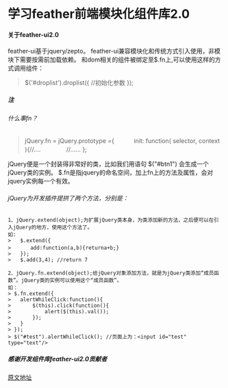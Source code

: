 # 学习feather前端模块化组件库2.0

#### 关于feather-ui2.0

feather-ui基于jquery/zepto。
feather-ui兼容模块化和传统方式引入使用，非模块下需要按需前加载依赖。
和dom相关的组件被绑定至$.fn上,可以使用这样的方式调用组件：
> $('#droplist').droplist({
>	//初始化参数
> });

##### 注

###### 什么事fn？
> jQuery.fn = jQuery.prototype ={ 
>　　　init: function( selector, context ){//....　 
>　　　//...... 
> };

jQuery便是一个封装得非常好的类，比如我们用语句 $("#btn1") 会生成一个jQuery类的实例。
$.fn是指jquery的命名空间，加上fn上的方法及属性，会对jquery实例每一个有效。 


###### jQuery为开发插件提拱了两个方法，分别是：
	1、jQuery.extend(object);为扩展jQuery类本身，为类添加新的方法，之后便可以在引入jQuery的地方，使用这个方法了。 
	如:  
	>	$.extend({ 
	>	　　add:function(a,b){returna+b;} 
	>	}); 
	>	$.add(3,4); //return 7 

	2、jQuery.fn.extend(object);给jQuery对象添加方法，就是为jQuery类添加“成员函数”。jQuery类的实例可以使用这个“成员函数”。
	如：
	> $.fn.extend({ 
	> 	alertWhileClick:function(){ 
	> 		$(this).click(function(){ 
	> 			alert($(this).val()); 
	> 		}); 
	> 	}
	> }); 
	> $("#test").alertWhileClick(); //页面上为：<input id="test" type="text"/> 






##### 感谢开发组件库feather-ui2.0贡献者
[原文地址](http://feather-team.github.io/)

